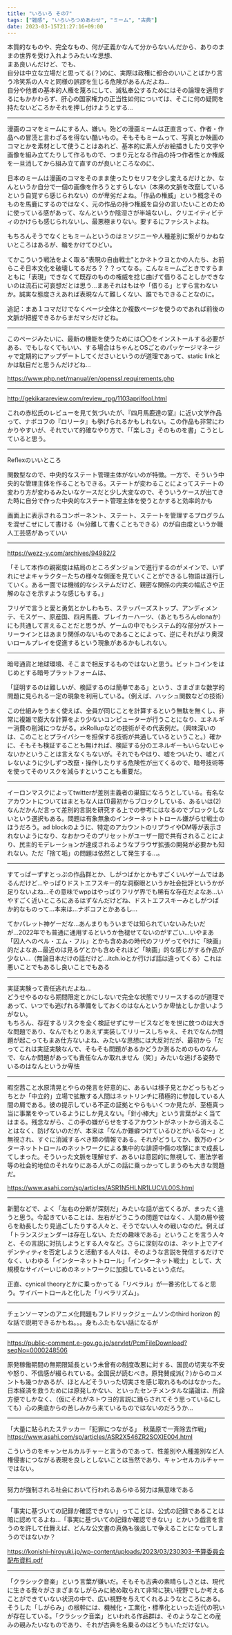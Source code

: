 ```yaml
---
title: "いろいろ その7"
tags: ["雑感", "いろいろつめあわせ", "ミーム", "古典"]
date: 2023-03-15T21:27:16+09:00
---
```


本質的なものや、完全なもの、何が正義かなんて分からないんだから、ありのままの世界を受け入れようみたいな思想、  
まあ良いんだけど、でも、  
自分は中立な立場だと思ってる(？)のに、実際は政権に都合のいいことばかり言う冷笑系の人々と同様の誤謬を生じる危険があるんだよね...  
自分や他者の基本的人権を蔑ろにして、滅私奉公するためにはその論理を適用するにもかかわらず、肝心の国家権力の正当性如何については、そこに何の疑問を持たないどころかそれを押し付けようとする...  

***

漫画のコマをミームにする人、嫌い。殆どの漫画ミームは正直言って、作者・作品への冒涜と言わざるを得ない酷いもの。そもそもミームって、写真とか映画のコマとかを素材として使うことはあれど、基本的に素人がお絵描きしたり文字や画像を組み立てたりして作るもので、つまり元となる作品の持つ作者性とか権威を一旦消してから組み立て直すのが良いところなのに、  

日本のミームは漫画のコマをそのまま使ったりセリフを少し変えるだけとか、なんというか自分で一個の画像を作ろうとすらしない（本来の文脈を改竄しているという自覚すら感じられない）のが卑劣だよね。「作品の権威」という概念そのものを馬鹿にするのではなく、元の作品の持つ権威を自分の言いたいことのために使っている感があって、なんというか陰湿さが半端ないし、クリエイティビティのかけらも感じられないし、最悪極まりない。要するにファシストよね。  

もちろんそうでなくともミームというのはミソジニーや人種差別に繋がりかねないところはあるが、輪をかけてひどい。  

てかこういう戦法をよく取る"表現の自由戦士"とかネトウヨとかの人たち、お前らこそ日本文化を破壊してるだろ？？？ってなる。こんなミームごときですらまともに「表現」できなくて既存のものの権威を捻じ曲げて借りることしかできないのは流石に可哀想だとは思う...まあそれはもはや「借りる」とすら言わないか。誠実な態度さえあれば表現なんて難しくない、誰でもできることなのに。  

追記：まあ１コマだけでなくページ全体とか複数ページを使うのであれば前後の文脈が把握できるからまだマシだけどね。  

***

このページみたいに、最新の機能を使うためには〇〇をインストールする必要がある、でもしなくてもいい、する場合はちゃんとOSごとのパッケージマネージャで定期的にアップデートしてくださいというのが道理であって、static linkとかは駄目だと思うんだけどね...  

https://www.php.net/manual/en/openssl.requirements.php  

***

http://gekikarareview.com/review_rpg/1103aprilfool.html  

これの赤松氏のレビューを見て気づいたが、『四月馬鹿達の宴』に近い文学作品って、ナボコフの『ロリータ』も挙げられるかもしれない。この作品も非常にわかりやすいが、それでいて的確なやり方で、「「楽しさ」そのものを書」こうとしていると思う。  

***

Reflexのいいところ  

関数型なので、中央的なステート管理主体がないのが特徴。一方で、そういう中央的な管理主体を作ることもできる。ステートが変わることによってステートの変わり方が変わるみたいなケースだと少し大変なので、そういうケースが出てきた時に自分で作った中央的なステート管理主体を使うとかすると効率的かも  

画面上に表示されるコンポーネント、ステート、ステートを管理するプログラムを混ぜこぜにして書ける（≒分離して書くこともできる）のが自由度というか職人工芸感があっていい  

***

https://wezz-y.com/archives/94982/2  

「そして本作の親密度は結局のところダンジョンで進行するのがメインで、いずれにせよキャラクターたちの様々な側面を見ていくことができるし物語は進行していく。ある一面では機械的なシステムだけど、親密な関係の内実の幅広さや正解のなさを示すような感じもする。」  

フリゲで言うと愛と勇気とかしわもち、ステッパーズストップ、アンディメンテ、モスゲー、原産国、四月馬鹿、ブレイカーハーツ、（あともちろんelonaか）にも共通して言えることだと思うが、ゲームの中でもシステム的な部分がストーリーラインとはあまり関係のないものであることによって、逆にそれがより奥深いロールプレイを促進するという現象があるかもしれない。  

***

暗号通貨と地球環境、そこまで相反するものではないと思う。ビットコインをはじめとする暗号プラットフォームは、  

「証明するのは難しいが、検証するのは簡単である」という、さまざまな数学的問題に見られる一定の現象を利用している。（例えば、ハッシュ関数などの技術）  

この仕組みをうまく使えば、全員が同じことを計算するという無駄を無くし、非常に複雑で膨大な計算をより少ないコンピューターが行うことになり、エネルギー消費の削減につながる。zkRollupなどの技術がその代表例だ。（興味深いのは、このこととプライバシーを担保する技術が共通しているということ。）確かに、そもそも検証することも無ければ、検証する分のエネルギーもいらないじゃないかということは言えなくもないが。それでもやはり、嘘をついたり、嘘とバレないように少しずつ改竄・操作したりする危険性が出てくるので、暗号技術等を使ってそのリスクを減らすということも重要だ。  

***

イーロンマスクによってtwitterが差別主義者の巣窟になろうとしている。有名なアカウントについてはまともな人は(1)最初からブロックしている、あるいは(2)なんだかんだ言って差別的言説を研究する上での参考にはなるのでブロックしないという選択もある。問題は有象無象のインターネットトロール嫌がらせ戦士のほうだろう。ad blockのように、特定のアカウントのリプライやDM等が表示されないようになり、なおかつそのプリセットがユーザー間で共有されることにより、民主的モデレーションが達成されるようなブラウザ拡張の開発が必要かも知れない。ただ「捨て垢」の問題は依然として発生する...。  

***

すてっぱーずすとっぷの作品群とか、しがつばかとかもすごくいいゲームではあるんだけど...やっぱりドストエフスキー的な洞察眼というか社会批評というかが足りないよね...その意味でwppはやっぱりフリゲ界でも稀有な存在だよなあ...いやすごく近いところにあるはずなんだけどね、ドストエフスキーみとしがつばか的なものって...本来は...ナボコフとかあるし...  

てかパレット神ゲーだな...あんまりもういまでは知られていないみたいだが...2022年でも普通に通用するというか色褪せてないのがすごい...いやまあ「囚人へのペル・エム・フル」とかも含めあの時代のフリゲってやけに「映画」的だよなあ...最近のは見るゲとかも含めそれほど「映画」的な感じがする作品が少ない...（無論日本だけの話だけど...itch.ioとか行けば話は違ってくる）これは悪いことでもあるし良いことでもある  

***

実証実験って責任逃れだよね...  
どうせやるのなら期間限定とかにしないで完全な状態でリリースするのが道理であって、いつでも逃げれる準備をしておくのはなんというか卑怯としか言いようがない。  
もちろん、存在するリスクを全く検証せずにサービスなどをを世に放つのは大きな問題であり、なんでもとりあえず実装してリリースしちゃえ、それでなんか問題が起こってもまあ仕方ないよね、みたいな思想には大反対だが、最初から「だってこれは実証実験なんで、そもそも問題があるかどうか測るためのものなんで、なんか問題があっても責任なんか取れません（笑）」みたいな逃げる姿勢でいるのはなんというか卑怯  

***

暇空茜こと水原清晃とやらの発言を好意的に、あるいは様子見とかどっちもどっちとか「中立的」立場で拡散する人間はネットリンチに積極的に参加している人間の屑である。彼の提示している不正の証拠とやらもいくつか見たが、至極真っ当に事業をやっているようにしか見えない。「針小棒大」という言葉がよく当てはまる。残念ながら、この手の嫌がらせをするアカウントがネットから消えることはなく、防げないのだが、本来は「なんか難癖つけているひとがいるな〜」と無視され、すぐに消滅するべき類の情報である。それがどうしてか、数万のインターネットトロールのネットワークによる集中的な誹謗中傷の攻撃にまで成長してしまった。そういった文脈を理解せず、あるいは意図的に無視して、憲法学者等の社会的地位のそれなりにある人がこの話に乗っかってしまうのも大きな問題だ。  

https://www.asahi.com/sp/articles/ASR1N5HLNR1LUCVL00S.html  

***

新聞などで、よく「左右の分断が深刻だ」みたいな話が出てくるが、まったく違うと思う。今起きていることは、左右がどうこうの問題ではなく、人間の屑や彼らを助長したり見過ごしたりする人々と、そうでない人々の戦いなのだ。例えば「トランスジェンダーは存在しない、ただの趣味である」ということを言う人々と、その言説に対抗しようとする人々など。さらに深刻なのは、ネット上でアイデンティティを否定しようと活動する人々は、そのような言説を発信するだけでなく、いわゆる「インターネットトロール」「インターネット戦士」として、大規模なサイバーいじめのネットワークに加担しているという点だ。  

正直、cynical theoryとかに乗っかってる「リベラル」が一番劣化してると思う。サイバートロールと化した「リベラリズム」。  

***

チェンソーマンのアニメ化問題もフレドリックジェームソンのthird horizon 的な話で説明できるかもね。。。身もふたもない話になるが  

***

https://public-comment.e-gov.go.jp/servlet/PcmFileDownload?seqNo=0000248506  

原発稼働期間の無期限延長という未曾有の制度改悪に対する、国民の切実な不安や怒り、不信感が綴られている。全国民が読むべき。原発賛成派(？)からのコメントも幾つかあるが、ほとんどそういった切実さを感じ取れるものはなかった。日本経済を救うためには原発しかない、といったセンチメンタルな議論は、所詮方便でしかなく、（仮にそれがネトウヨ的言説に踊らされてそう思っているにしても）心の奥底からの苦しみから来ているものではないのだろうか...  

***

「大量に貼られたステッカー「犯罪につながる」　秋葉原で一斉除去作戦」  
https://www.asahi.com/sp/articles/ASR2X546ZR2SOXIE004.html  

こういうのをキャンセルカルチャーと言うのであって、性差別や人種差別など人権侵害につながる表現を良しとしないことは当然であり、キャンセルカルチャーではない。  

***

努力が強制される社会において行われるあらゆる努力は無意味である  

***

「事実に基づいての記録か確認できない」ってことは、公式の記録であることは暗に認めてるよね...「事実に基づいての記録か確認できない」とかいう戯言を言うのを許して仕舞えば、どんな公文書の真偽も後出しで争えることになってしまうのではないか？  

https://konishi-hiroyuki.jp/wp-content/uploads/2023/03/230303-予算委員会配布資料.pdf  

***

「クラシック音楽」という言葉が嫌いだ。そもそも古典の素晴らしさとは、現代に生きる我々がさまざまなしがらみに絡め取られて非常に狭い視野でしか考えることができていない状況の中で、広い視野を与えてくれるようなところにある。そうした「しがらみ」の根幹には、機械化・工業化・標準化といった近代の呪いが存在している。「クラシック音楽」といわれる作品群は、そのようなことの産みの親みたいなものであり、それが古典を名乗るのはどうもいただけない。  
